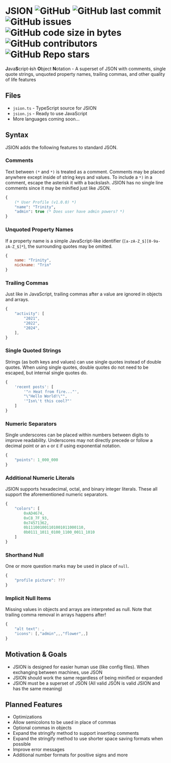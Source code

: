 # JSION ![GitHub](https://img.shields.io/github/license/SteveBeeblebrox/JSION?style=flat-square) ![GitHub last commit](https://img.shields.io/github/last-commit/SteveBeeblebrox/JSION?style=flat-square) ![GitHub issues](https://img.shields.io/github/issues-raw/SteveBeeblebrox/JSION?style=flat-square) ![GitHub code size in bytes](https://img.shields.io/github/languages/code-size/SteveBeeblebrox/JSION?style=flat-square) ![GitHub contributors](https://img.shields.io/github/contributors/SteveBeeblebrox/JSION?color=007EC6&style=flat-square) ![GitHub Repo stars](https://img.shields.io/github/stars/SteveBeeblebrox/JSION?style=flat-square)
**J**ava**S**cript-**i**sh **O**bject **N**otation - A superset of JSON with comments, single quote strings, unquoted property names, trailing commas, and other quality of life features
## Files
+ `jsion.ts` - TypeScript source for JSION
+ `jsion.js` - Ready to use JavaScript
+ More languages coming soon...
## Syntax
JSION adds the following features to standard JSON.
### Comments
Text between `(*` and `*)` is treated as a comment. Comments may be placed anywhere except inside of string keys and values. To include a `*)` in a comment, escape the asterisk it with a backslash. JSION has no single line comments since it may be minified just like JSON.
```ml
{
    (* User Profile (v1.0.0) *)
    "name": "Trinity",
    "admin": true (* Does user have admin powers? *)
}
```
### Unquoted Property Names
If a property name is a simple JavaScript-like identifier (`[a-zA-Z_$][0-9a-zA-Z_$]*`), the surrounding quotes may be omitted.
```js
{
    name: "Trinity",
    nickname: "Trin"
}
```
### Trailing Commas
Just like in JavaScript, trailing commas after a value are ignored in objects and arrays.
```js
{
    "activity": [
        "2021",
        "2022",
        "2024",
    ],
}
```
### Single Quoted Strings
Strings (as both keys and values) can use single quotes instead of double quotes. When using single quotes, double quotes do not need to be escaped, but internal single quotes do.
```js
{
    'recent posts': [
        '"🔥 Heat from fire..."',
        "\"Hello World!\"",
        '"Isn\'t this cool?"'
    ]
}
```
### Numeric Separators
Single underscores can be placed within numbers between digits to improve readability. Underscores may not directly precede or follow a decimal point or an `e` or `E` if using exponential notation.
```js
{
    "points": 1_000_000
}
```

### Additional Numeric Literals
JSION supports hexadecimal, octal, and binary integer literals. These all support the aforementioned numeric separators.
```js
{
    "colors": [
        0xAD4674,
        0xC8_7F_93,
        0o74571362,
        0b111001001101001011000110,
        0b0111_1011_0100_1100_0011_1010
    ]
}

```

### Shorthand Null
One or more question marks may be used in place of `null`.
```js
{
    "profile picture": ???
}
```

### Implicit Null Items
Missing values in objects and arrays are interpreted as null. Note that trailing comma removal in arrays happens after!
```js
{
    "alt text": ,
    "icons": [,"admin",,,"flower",,]
}
```
<!--### Automatic Commas
Commas (`,`) are optional after values in an object. If no value is present and the next part of the object is another key, this also works with implicit null values. (WIP)
```
{
    "favorite color": "pink"
    "lucky number": 142
}
```-->
<!--
## Complete Example
### JSION
```
{
    (*User Profile (v1.0.0)*)
    name: "Trinity",
    nickname: "Trin",
    "favorite colors": [
        '#5ED7FF', (*Pink*)
        '#F970FF', (*Blue*)
        '#F7F7F7', (*White*)
    ],
    'contact info': {
        (*Fake contact info*)
        phone_number: '+10000000000',
        email_address: 'example@example.com',
    },
    quotes: [
        '"I like cake 🎂"',
        "\"Hello World!\"",
        '"Isn\'t this cool?"'
    ],
    id: 1_42,
    active: true, (*Signed in recently?*)
    "profile picture": ?
}
```
### Minified JSION
```
{(*User Profile (v1.0.0)*)name:"Trinity",nickname:"Trin","favorite colors": ['#5ED7FF',(*Pink*)'#F970FF',(*Blue*)'#F7F7F7',(*White*)],'contact info':{(*Fake contact info*)phone_number:'+10000000000',email_address:'example@example.com',},quotes:['"I like cake 🎂"',"\"Hello World!\"",'"Isn\'t this cool?"'],id:1_42,active:true,(*Signed in recently?*)"profile picture":?}
```
### JSON
```
{
  "name": "Trinity",
  "nickname": "Trin",
  "favorite colors": [
    "#5ED7FF",
    "#F970FF",
    "#F7F7F7"
  ],
  "contact info": {
    "phone_number": "+10000000000",
    "email_address": "example@example.com"
  },
  "quotes": [
    "\"I like cake 🎂\"",
    "\"Hello World!\"",
    "\"Isn't this cool?\""
  ],
  "id": 142,
  "active": true,
  "profile picture": null
}
```
### Minified JSON
```
{"name":"Trinity","nickname":"Trin","favorite colors":["#5ED7FF","#F970FF","#F7F7F7"],"contact info":{"phone_number":"+10000000000","email_address":"example@example.com"},"quotes":["\"I like cake 🎂\"","\"Hello World!\"","\"Isn't this cool?\""],"id":142,"active":true,"profile picture":null}
```-->
## Motivation & Goals
+ JSION is designed for easier human use (like config files). When exchanging between machines, use JSON
+ JSION should work the same regardless of being minified or expanded
+ JSION must be a superset of JSON (All valid JSON is valid JSION and has the same meaning)

## Planned Features
+ Optimizations
+ Allow semicolons to be used in place of commas
+ Optional commas in objects
+ Expand the stringify method to support inserting comments
+ Expand the stringify method to use shorter space saving formats when possible
+ Improve error messages
+ Additional number formats for positive signs and more
